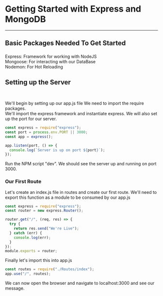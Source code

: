 # Getting Started with Express and MongoDB

---

## Basic Packages Needed To Get Started

###

Express: Framework for working with NodeJS  
Mongoose: For interacting with our DataBase  
Nodemon: For Hot Reloading
<br>

## Setting up the Server

<br>

We'll begin by setting up our app.js file
We need to import the require packages.  
We'll import the express framework and instantiate express. We will also set up the port for our server.

```JavaScript
const express = require("express");
const port = process.env.PORT || 3000;
const app = express();
```

```JavaScript
app.listen(port, () => {
  console.log(`Server is up on port ${port}`);
});
```

Run the NPM script "dev". We should see the server up and running on port 3000.

### Our First Route

Let's create an index.js file in routes and create our first route. We'll need to export this function as a module to be consumed by our app.js

```JavaScript
const express = require("express");
const router = new express.Router();

router.get("/", (req, res) => {
  try {
    return res.send("We're Live");
  } catch (err) {
    console.log(err);
  }
});
module.exports = router;
```

Finally let's import this into app.js

```JavaScript
const routes = require("./Routes/index");
app.use("/", routes);
```

We can now open the browser and navigate to localhost:3000 and see our message.
